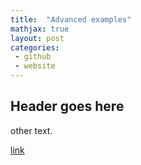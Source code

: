 ```yaml
---
title:  "Advanced examples"
mathjax: true
layout: post
categories: 
 - github
 - website
---
```


## Header goes here

other text.

[link](https://www.hopkinsmedicine.org/research/labs/veit-stuphorn-laboratory)
